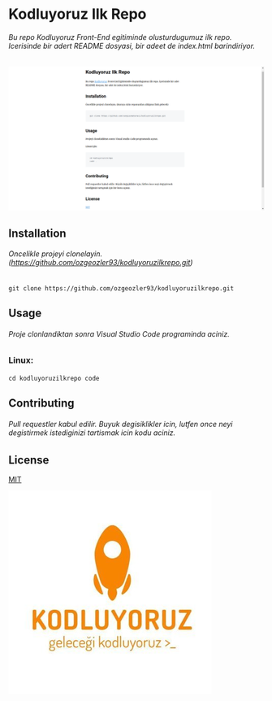 # Kodluyoruz Ilk Repo
###### Bu repo Kodluyoruz Front-End egitiminde olusturdugumuz ilk repo. Icerisinde bir adert README dosyasi, bir adeet de index.html barindiriyor.

![Alt text](<markdown resim.png>)

## Installation

###### Oncelikle projeyi clonelayin. (https://github.com/ozgeozler93/kodluyoruzilkrepo.git)

`
git clone https://github.com/ozgeozler93/kodluyoruzilkrepo.git 
`

## Usage

###### Proje clonlandiktan sonra Visual Studio Code programinda aciniz.
### Linux: 
`
cd kodluyoruzilkrepo
code
`

## Contributing

###### Pull requestler kabul edilir. Buyuk degisiklikler icin, lutfen once neyi degistirmek istediginizi tartismak icin kodu aciniz.


## License

[MIT](https://www.kodluyoruz.org/)

![Kodluyoruz Logo](https://raw.githubusercontent.com/Kodluyoruz/taskforce/git/git/markdown-nedir-nasil-kullaniriz-/figures/kodluyoruz_logo.jpg)